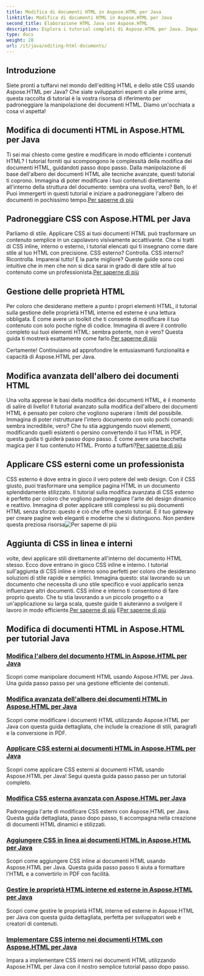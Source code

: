 ```yaml
---
title: Modifica di documenti HTML in Aspose.HTML per Java
linktitle: Modifica di documenti HTML in Aspose.HTML per Java
second_title: Elaborazione HTML Java con Aspose.HTML
description: Esplora i tutorial completi di Aspose.HTML per Java. Impara l'editing di documenti HTML, l'implementazione CSS e la gestione dei contenuti con guide passo-passo.
type: docs
weight: 28
url: /it/java/editing-html-documents/
---
```

## Introduzione

Siete pronti a tuffarvi nel mondo dell'editing HTML e dello stile CSS usando Aspose.HTML per Java? Che siate sviluppatori esperti o alle prime armi, questa raccolta di tutorial è la vostra risorsa di riferimento per padroneggiare la manipolazione dei documenti HTML. Diamo un'occhiata a cosa vi aspetta!

## Modifica di documenti HTML in Aspose.HTML per Java

Ti sei mai chiesto come gestire e modificare in modo efficiente i contenuti HTML? I tutorial forniti qui scompongono le complessità della modifica dei documenti HTML, guidandoti passo dopo passo. Dalla manipolazione di base dell'albero dei documenti HTML alle tecniche avanzate, questi tutorial ti coprono. Immagina di poter modificare i tuoi contenuti direttamente all'interno della struttura del documento: sembra una svolta, vero? Beh, lo è! Puoi immergerti in questi tutorial e iniziare a padroneggiare l'albero dei documenti in pochissimo tempo.[Per saperne di più](./edit-html-document-tree/)

## Padroneggiare CSS con Aspose.HTML per Java

 Parliamo di stile. Applicare CSS ai tuoi documenti HTML può trasformare un contenuto semplice in un capolavoro visivamente accattivante. Che si tratti di CSS inline, interno o esterno, i tutorial elencati qui ti insegnano come dare stile al tuo HTML con precisione. CSS esterno? Controlla. CSS interno? Ricontrolla. Imparerai tutto! E la parte migliore? Queste guide sono così intuitive che in men che non si dica sarai in grado di dare stile al tuo contenuto come un professionista.[Per saperne di più](./apply-external-css-html-documents/)

## Gestione delle proprietà HTML

Per coloro che desiderano mettere a punto i propri elementi HTML, il tutorial sulla gestione delle proprietà HTML interne ed esterne è una lettura obbligata. È come avere un toolkit che ti consente di modificare il tuo contenuto con solo poche righe di codice. Immagina di avere il controllo completo sui tuoi elementi HTML: sembra potente, non è vero? Questa guida ti mostrerà esattamente come farlo.[Per saperne di più](./manage-inner-outer-html-properties/)

Certamente! Continuiamo ad approfondire le entusiasmanti funzionalità e capacità di Aspose.HTML per Java.

## Modifica avanzata dell'albero dei documenti HTML

Una volta apprese le basi della modifica dei documenti HTML, è il momento di salire di livello! Il tutorial avanzato sulla modifica dell'albero dei documenti HTML è pensato per coloro che vogliono superare i limiti del possibile. Immagina di poter ristrutturare l'intero documento con solo pochi comandi: sembra incredibile, vero? Che tu stia aggiungendo nuovi elementi, modificando quelli esistenti o persino convertendo il tuo HTML in PDF, questa guida ti guiderà passo dopo passo. È come avere una bacchetta magica per il tuo contenuto HTML. Pronto a tuffarti?[Per saperne di più](./advanced-html-document-tree-editing/)

## Applicare CSS esterni come un professionista

CSS esterno è dove entra in gioco il vero potere del web design. Con il CSS giusto, puoi trasformare una semplice pagina HTML in un documento splendidamente stilizzato. Il tutorial sulla modifica avanzata di CSS esterno è perfetto per coloro che vogliono padroneggiare l'arte del design dinamico e reattivo. Immagina di poter applicare stili complessi su più documenti HTML senza sforzo: questo è ciò che offre questo tutorial. È il tuo gateway per creare pagine web eleganti e moderne che si distinguono. Non perdere questa preziosa risorsa![Per saperne di più](./advanced-external-css-editing/)

## Aggiunta di CSS in linea e interni

 volte, devi applicare stili direttamente all'interno del documento HTML stesso. Ecco dove entrano in gioco CSS inline e interno. I tutorial sull'aggiunta di CSS inline e interno sono perfetti per coloro che desiderano soluzioni di stile rapide e semplici. Immagina questo: stai lavorando su un documento che necessita di uno stile specifico e vuoi applicarlo senza influenzare altri documenti. CSS inline e interno ti consentono di fare proprio questo. Che tu stia lavorando a un piccolo progetto o a un'applicazione su larga scala, queste guide ti aiuteranno a svolgere il lavoro in modo efficiente.[Per saperne di più](./add-inline-css-html-documents/) E[Per saperne di più](./implement-internal-css-html-documents/)

## Modifica di documenti HTML in Aspose.HTML per tutorial Java
### [Modifica l'albero del documento HTML in Aspose.HTML per Java](./edit-html-document-tree/)
Scopri come manipolare documenti HTML usando Aspose.HTML per Java. Una guida passo passo per una gestione efficiente dei contenuti.
### [Modifica avanzata dell'albero dei documenti HTML in Aspose.HTML per Java](./advanced-html-document-tree-editing/)
Scopri come modificare i documenti HTML utilizzando Aspose.HTML per Java con questa guida dettagliata, che include la creazione di stili, paragrafi e la conversione in PDF.
### [Applicare CSS esterni ai documenti HTML in Aspose.HTML per Java](./apply-external-css-html-documents/)
Scopri come applicare CSS esterni ai documenti HTML usando Aspose.HTML per Java! Segui questa guida passo passo per un tutorial completo.
### [Modifica CSS esterna avanzata con Aspose.HTML per Java](./advanced-external-css-editing/)
Padroneggia l'arte di modificare CSS esterni con Aspose.HTML per Java. Questa guida dettagliata, passo dopo passo, ti accompagna nella creazione di documenti HTML dinamici e stilizzati.
### [Aggiungere CSS in linea ai documenti HTML in Aspose.HTML per Java](./add-inline-css-html-documents/)
Scopri come aggiungere CSS inline ai documenti HTML usando Aspose.HTML per Java. Questa guida passo passo ti aiuta a formattare l'HTML e a convertirlo in PDF con facilità.
### [Gestire le proprietà HTML interne ed esterne in Aspose.HTML per Java](./manage-inner-outer-html-properties/)
Scopri come gestire le proprietà HTML interne ed esterne in Aspose.HTML per Java con questa guida dettagliata, perfetta per sviluppatori web e creatori di contenuti.
### [Implementare CSS interno nei documenti HTML con Aspose.HTML per Java](./implement-internal-css-html-documents/)
Impara a implementare CSS interni nei documenti HTML utilizzando Aspose.HTML per Java con il nostro semplice tutorial passo dopo passo.